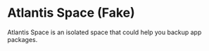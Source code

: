 # Atlantis Space (Fake)

Atlantis Space is an isolated space that could help you backup app packages.